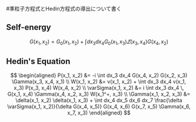 #準粒子方程式とHedin方程式の導出について書く


## Self-energy

$$
G(x_1, x_2) = G_0(x_1, x_2) + \int dx_3 dx_4  G_0(x_1, x_3) \varSigma(x_3, x_4) G(x_4, x_2)
$$

## Hedin's Equation
$$
\begin{aligned}
P(x_1, x_2) &= -i \int dx_3 dx_4  G(x_4, x_2) G(x_2, x_3) \Gamma(x_3, x_4, x_1) \\
W(x_1, x_2) &= v(x_1, x_2) + \int dx_3 dx_4  v(x_1, x_3) P(x_3, x_4) W(x_4, x_2) \\
\varSigma(x_1, x_2) &= i \int dx_3 dx_4 \, G(x_1, x_4) \Gamma(x_4, x_2, x_3) W(x_1^+, x_3) \\
\Gamma(x_1, x_2, x_3) &= \delta(x_1, x_2) \delta(x_1, x_3) + \int dx_4 dx_5 dx_6 dx_7 
\frac{\delta \varSigma(x_1, x_2)}{\delta G(x_4, x_5)} G(x_4, x_6) G(x_7, x_5) \Gamma(x_6, x_7, x_3)
\end{aligned}
$$
